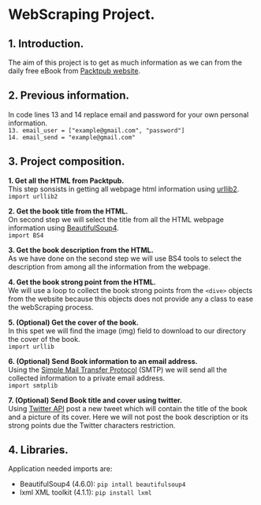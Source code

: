 # WebScraping Project.

## 1. Introduction.
The aim of this project is to get as much information as we can from the daily free eBook from [Packtpub website](https://www.packtpub.com/).

## 2. Previous information.  
In code lines 13 and 14 replace email and password for your own personal information.  
`13. email_user = ["example@gmail.com", "password"]`  
`14. email_send = "example@gmail.com"`

## 3. Project composition.

  **1. Get all the HTML from Packtpub.**   
  This step sonsists in getting all webpage html information using [urllib2](https://docs.python.org/2/library/urllib2.html).  
   `import urllib2`
  
  **2. Get the book title from the HTML.**  
  On second step we will select the title from all the HTML webpage information using 
  [BeautifulSoup4](https://www.crummy.com/software/BeautifulSoup/bs4/doc/).  
  `import BS4`
  
  **3. Get the book description from the HTML.**  
  As we have done on the second step we will use BS4 tools to select the description from among all the information from the webpage.
  
  **4. Get the book strong point from the HTML.**  
  We will use a loop to collect the book strong points from the `<dive>` objects from the website because this objects does not provide any
  a class to ease the webScraping process.
  
  **5. (Optional) Get the cover of the book.**  
  In this spet we will find the image (img) field to download to our directory the cover of the book.  
  `import urllib`
  
  **6. (Optional) Send Book information to an email address.**  
  Using the [Simple Mail Transfer Protocol](https://docs.python.org/2/library/smtplib.html) (SMTP) we will send all the collected 
  information to a private email address.  
  `import smtplib`
  
  **7. (Optional) Send Book title and cover using twitter.**  
  Using [Twitter API](https://github.com/geduldig/TwitterAPI) post a new tweet which will contain the title of the book and a picture of
  its cover. Here we will not post the book
  description or its strong points due the Twitter characters restriction.
  
 ## 4. Libraries.  
 Application needed imports are:  
 * BeautifulSoup4 (4.6.0): `pip intall beautifulsoup4`  
 * lxml XML toolkit (4.1.1): `pip install lxml`
